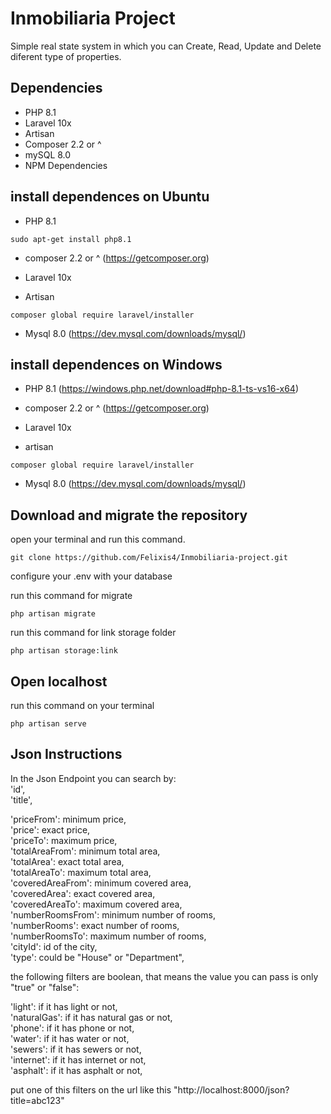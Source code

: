 # Inmobiliaria Project
Simple real state system in which you can Create, Read, Update and Delete diferent type of properties. 
## Dependencies 
- PHP 8.1
- Laravel 10x
- Artisan
- Composer 2.2 or ^
- mySQL 8.0
- NPM Dependencies

## install dependences on Ubuntu

- PHP 8.1
~~~
sudo apt-get install php8.1
~~~

- composer 2.2 or ^
(https://getcomposer.org)

- Laravel 10x
- Artisan
~~~
composer global require laravel/installer
~~~

- Mysql 8.0
(https://dev.mysql.com/downloads/mysql/)



## install dependences on Windows
- PHP 8.1 
(https://windows.php.net/download#php-8.1-ts-vs16-x64)

- composer 2.2 or ^
(https://getcomposer.org)

- Laravel 10x
- artisan 
~~~
composer global require laravel/installer
~~~

- Mysql 8.0
(https://dev.mysql.com/downloads/mysql/)


## Download and migrate the repository
open your terminal and run this command.

~~~
git clone https://github.com/Felixis4/Inmobiliaria-project.git
~~~

configure your .env with your database

run this command for migrate
~~~
php artisan migrate
~~~

run this command for link storage folder
~~~
php artisan storage:link
~~~

## Open localhost
run this command on your terminal 
~~~
php artisan serve
~~~

## Json Instructions 

In the Json Endpoint you can search by:<br>
'id',<br>
'title',<br>

'priceFrom': minimum price,<br>
'price': exact price,<br>
'priceTo': maximum price,<br>
'totalAreaFrom': minimum total area,<br>
'totalArea': exact total area,<br>
'totalAreaTo': maximum total area,<br>
'coveredAreaFrom': minimum covered area,<br>
'coveredArea': exact covered area,<br>
'coveredAreaTo': maximum covered area,<br>
'numberRoomsFrom': minimum number of rooms,<br>
'numberRooms': exact number of rooms,<br>
'numberRoomsTo': maximum number of rooms,<br>
'cityId': id of the city,<br>
'type': could be "House" or "Department",<br>

the following filters are boolean, that means the value you can pass is only "true" or "false":

'light': if it has light or not,<br>
'naturalGas': if it has natural gas or not,<br>
'phone': if it has phone or not,<br>
'water': if it has water or not,<br>
'sewers': if it has sewers or not,<br>
'internet': if it has internet or not,<br>
'asphalt': if it has asphalt or not,<br>

put one of this filters on the url like this "http://localhost:8000/json?title=abc123"
